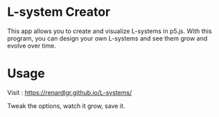 # L-system Creator

This app allows you to create and visualize L-systems in p5.js. With this program, you can design your own L-systems and see them grow and evolve over time.


# Usage

Visit : https://renardlgr.github.io/L-systems/

Tweak the options, watch it grow, save it.